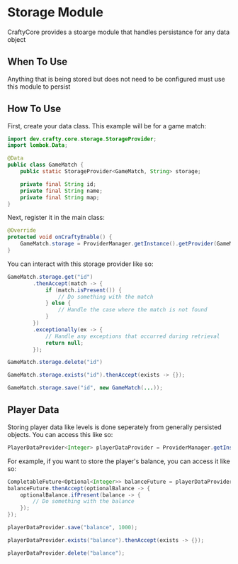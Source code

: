 # Storage Module
CraftyCore provides a stoarge module that handles persistance for any data object

## When To Use
Anything that is being stored but does not need to be configured must use this module to persist

## How To Use
First, create your data class. This example will be for a game match:

```java
import dev.crafty.core.storage.StorageProvider;
import lombok.Data;

@Data
public class GameMatch {
    public static StorageProvider<GameMatch, String> storage;

    private final String id;
    private final String name;
    private final String map;
}
```

Next, register it in the main class:

```java
@Override
protected void onCraftyEnable() {
    GameMatch.storage = ProviderManager.getInstance().getProvider(GameMatch.class, "game_match"); // "game_match" is optional, this is if you want to specify a custom identifier
}
```

You can interact with this storage provider like so:
```java
GameMatch.storage.get("id")
        .thenAccept(match -> {
            if (match.isPresent()) {
                // Do something with the match
            } else {
                // Handle the case where the match is not found
            }
        })
        .exceptionally(ex -> {
            // Handle any exceptions that occurred during retrieval
            return null;
        });

GameMatch.storage.delete("id")

GameMatch.storage.exists("id").thenAccept(exists -> {});

GameMatch.storage.save("id", new GameMatch(...));
```

## Player Data
Storing player data like levels is done seperately from generally persisted objects. You can access this like so:

```java
PlayerDataProvider<Integer> playerDataProvider = ProviderManager.getInstance().forPlayer(player, Integer.class);
```

For example, if you want to store the player's balance, you can access it like so:
```java
CompletableFuture<Optional<Integer>> balanceFuture = playerDataProvider.get("balance");
balanceFuture.thenAccept(optionalBalance -> {
    optionalBalance.ifPresent(balance -> {
        // Do something with the balance
    });
});

playerDataProvider.save("balance", 1000);

playerDataProvider.exists("balance").thenAccept(exists -> {});

playerDataProvider.delete("balance");
```